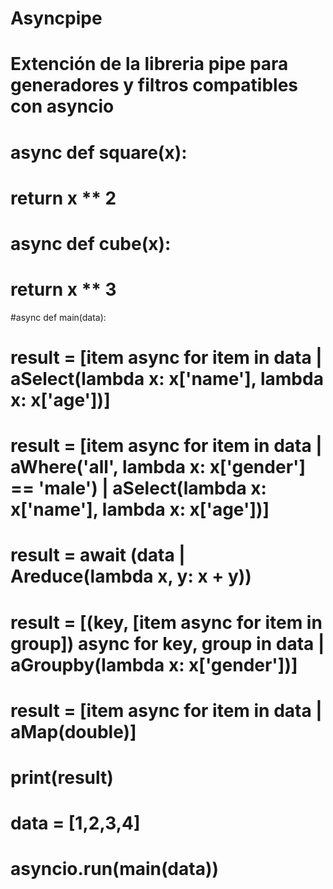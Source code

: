 # Asyncpipe
# Extención de la libreria pipe para generadores y filtros compatibles con asyncio 

# async def square(x):
 #   return x ** 2

# async def cube(x):
 #   return x ** 3

#async def main(data):
#    result = [item async for item in data | aSelect(lambda x: x['name'], lambda x: x['age'])]
#    result = [item async for item in data | aWhere('all', lambda x: x['gender'] == 'male') | aSelect(lambda x: x['name'], lambda x: x['age'])]
 #   result = await (data | Areduce(lambda x, y: x + y))
 #   result = [(key, [item async for item in group]) async for key, group in data | aGroupby(lambda x: x['gender'])]
 #   result = [item async for item in data | aMap(double)]
 #   print(result)


# data = [1,2,3,4]
# asyncio.run(main(data))

     
     
